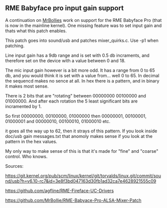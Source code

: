 ## RME Babyface pro input gain support

A continuation on [MrBollies](https://github.com/MrBollie) work on support for the RME Babyface Pro (that is now in the mainline kernel).
One missing feature was to set input gain and thats what this patch enables. 

This patch goes into sound/usb and patches mixer_quirks.c. Use -p1 when patching.

Line input gain has a 9db range and is set with 0.5 db incraments, 
and therefore set on the device with a value between 0 and 18.

The mic input gain however is a bit more odd.
It has a range from 0 to 65 db, and you would think it is set with a value from... well 0 to 65.
In decimal the sequencd makes no sence at all. In hex there is a pattern, and in binary it makes most sense.

There is 2 bits that are "rotating" between 00000000 00100000 and 01000000. 
And after each rotation the 5 least significant bits are incramented by 1. 

So first 00000000, 00100000, 01000000
then 00000001, 00100001, 01000001
and 00000010, 00100010, 01000010
etc.

it goes all the way up to 62, then it strays of this pattern.
If you look inside doc/usb gain messages.txt that anomoly makes sense if you look at the pattern in the hex values.

My only way to make sense of this is that it's made for "fine" and "coarse" control. Who knows. 

Sources:

https://git.kernel.org/pub/scm/linux/kernel/git/torvalds/linux.git/commit/sound/usb?h=v6.10-rc7&id=3e8f3bd047163d30fb1ad32ca7e4628921555c09

https://github.com/agfline/RME-Fireface-UC-Drivers

https://github.com/MrBollie/RME-Babyace-Pro-ALSA-Mixer-Patch
